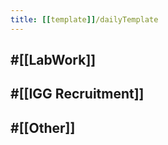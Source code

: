 ```yaml
---
title: [[template]]/dailyTemplate
---
```


## #[[LabWork]] 

## #[[IGG Recruitment]]

## #[[Other]]
